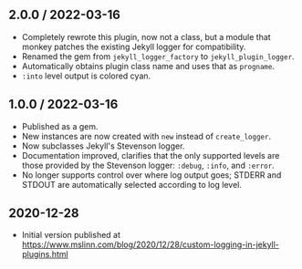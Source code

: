 ## 2.0.0 / 2022-03-16
  * Completely rewrote this plugin, now not a class, but a module that monkey patches the existing Jekyll logger for compatibility.
  * Renamed the gem from `jekyll_logger_factory` to `jekyll_plugin_logger`.
  * Automatically obtains plugin class name and uses that as `progname`.
  * `:into` level output is colored cyan.

## 1.0.0 / 2022-03-16
  * Published as a gem.
  * New instances are now created with `new` instead of `create_logger`.
  * Now subclasses Jekyll's Stevenson logger.
  * Documentation improved, clarifies that the only supported levels are those provided by the Stevenson logger: `:debug`, `:info`, and `:error`.
  * No longer supports control over where log output goes; STDERR and STDOUT are automatically selected according to log level.

## 2020-12-28
  * Initial version published at https://www.mslinn.com/blog/2020/12/28/custom-logging-in-jekyll-plugins.html
